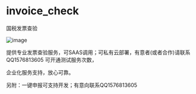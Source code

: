 # invoice_check
国税发票查验


![image](https://user-images.githubusercontent.com/24953133/191735200-5d81c7b3-b1c9-46db-bd91-c4cba4c7e8db.png)

提供专业发票查验服务，可SAAS调用；可私有云部署，有意者(或者合作)请联系QQ1576813605  可开通测试服务次数，

企业化服务支持，放心可靠。


另附：一键申报可支持开发；有意向联系QQ1576813605
